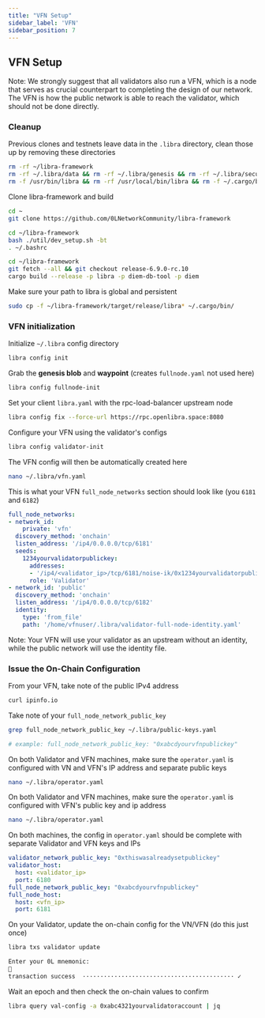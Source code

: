 ```yaml
---
title: "VFN Setup"
sidebar_label: 'VFN'
sidebar_position: 7
---
```



## VFN Setup

Note:
We strongly suggest that all validators also run a VFN, which is a node that serves as crucial counterpart to completing the design of our network. The VFN is how the public network is able to reach the validator, which should not be done directly.


### Cleanup

Previous clones and testnets leave data in the `.libra` directory, clean those up by removing these directories

``` bash
rm -rf ~/libra-framework
rm -rf ~/.libra/data && rm -rf ~/.libra/genesis && rm -rf ~/.libra/secure-data.json
rm -f /usr/bin/libra && rm -rf /usr/local/bin/libra && rm -f ~/.cargo/bin/libra
```

Clone libra-framework and build   
``` bash
cd ~
git clone https://github.com/0LNetworkCommunity/libra-framework

cd ~/libra-framework
bash ./util/dev_setup.sh -bt
. ~/.bashrc

cd ~/libra-framework
git fetch --all && git checkout release-6.9.0-rc.10
cargo build --release -p libra -p diem-db-tool -p diem
```

Make sure your path to libra is global and persistent
``` bash
sudo cp -f ~/libra-framework/target/release/libra* ~/.cargo/bin/
```


### VFN initialization
Initialize `~/.libra` config directory 
``` bash
libra config init
```

Grab the **genesis blob** and **waypoint** (creates `fullnode.yaml` not used here)
``` bash
libra config fullnode-init
```

Set your client `libra.yaml` with the rpc-load-balancer upstream node
``` bash
libra config fix --force-url https://rpc.openlibra.space:8080
```

Configure your VFN using the validator's configs
``` bash
libra config validator-init
```

The VFN config will then be automatically created here
``` bash
nano ~/.libra/vfn.yaml
```


This is what your VFN `full_node_networks` section should look like (you `6181` and `6182`)
``` yaml
full_node_networks:
- network_id:
    private: 'vfn'
  discovery_method: 'onchain'
  listen_address: '/ip4/0.0.0.0/tcp/6181'
  seeds:
    1234yourvalidatorpublickey:
      addresses:
      - '/ip4/<validator_ip>/tcp/6181/noise-ik/0x1234yourvalidatorpublickey/handshake/0'
      role: 'Validator'
- network_id: 'public'
  discovery_method: 'onchain'
  listen_address: '/ip4/0.0.0.0/tcp/6182'
  identity:
    type: 'from_file'
    path: '/home/vfnuser/.libra/validator-full-node-identity.yaml'
```

Note:
Your VFN will use your validator as an upstream without an identity, while the public network will use the identity file.

### Issue the On-Chain Configuration

From your VFN, take note of the public IPv4 address
``` bash
curl ipinfo.io
```

Take note of your `full_node_network_public_key`
``` bash
grep full_node_network_public_key ~/.libra/public-keys.yaml

# example: full_node_network_public_key: "0xabcdyourvfnpublickey"
```

On both Validator and VFN machines, make sure the `operator.yaml` is configured with VN and VFN's IP address and separate public keys
``` bash
nano ~/.libra/operator.yaml
```

On both Validator and VFN machines, make sure the `operator.yaml` is configured with VFN's public key and ip address
``` bash
nano ~/.libra/operator.yaml
```

On both machines, the config in `operator.yaml` should be complete with separate Validator and VFN keys and IPs
``` yaml
validator_network_public_key: "0xthiswasalreadysetpublickey"
validator_host:
  host: <validator_ip>
  port: 6180
full_node_network_public_key: "0xabcdyourvfnpublickey"
full_node_host:
  host: <vfn_ip>
  port: 6181
```

On your Validator, update the on-chain config for the VN/VFN (do this just once)
``` bash
libra txs validator update

Enter your 0L mnemonic:
🔑
transaction success  ··········································· ✓
```

Wait an epoch and then check the on-chain values to confirm
``` bash
libra query val-config -a 0xabc4321yourvalidatoraccount | jq
```
